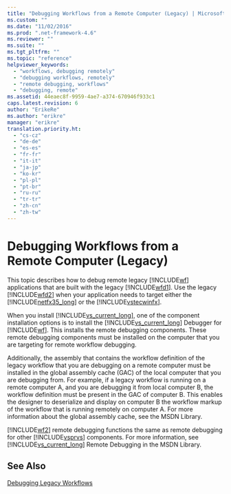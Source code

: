 ```yaml
---
title: "Debugging Workflows from a Remote Computer (Legacy) | Microsoft Docs"
ms.custom: ""
ms.date: "11/02/2016"
ms.prod: ".net-framework-4.6"
ms.reviewer: ""
ms.suite: ""
ms.tgt_pltfrm: ""
ms.topic: "reference"
helpviewer_keywords: 
  - "workflows, debugging remotely"
  - "debugging workflows, remotely"
  - "remote debugging, workflows"
  - "debugging, remote"
ms.assetid: 44eaec8f-9959-4ae7-a374-670946f933c1
caps.latest.revision: 6
author: "ErikeRe"
ms.author: "erikre"
manager: "erikre"
translation.priority.ht: 
  - "cs-cz"
  - "de-de"
  - "es-es"
  - "fr-fr"
  - "it-it"
  - "ja-jp"
  - "ko-kr"
  - "pl-pl"
  - "pt-br"
  - "ru-ru"
  - "tr-tr"
  - "zh-cn"
  - "zh-tw"
---
```

# Debugging Workflows from a Remote Computer (Legacy)
This topic describes how to debug remote legacy [!INCLUDE[wf](../workflow-designer/includes/wf_md.md)] applications that are built with the legacy [!INCLUDE[wfd1](../workflow-designer/includes/wfd1_md.md)]. Use the legacy [!INCLUDE[wfd2](../workflow-designer/includes/wfd2_md.md)] when your application needs to target either the [!INCLUDE[netfx35_long](../workflow-designer/includes/netfx35_long_md.md)] or the [!INCLUDE[vstecwinfx](../workflow-designer/includes/vstecwinfx_md.md)].  
  
 When you install [!INCLUDE[vs_current_long](../misc/includes/vs_current_long_md.md)], one of the component installation options is to install the [!INCLUDE[vs_current_long](../misc/includes/vs_current_long_md.md)] Debugger for [!INCLUDE[wf](../workflow-designer/includes/wf_md.md)]. This installs the remote debugging components. These remote debugging components must be installed on the computer that you are targeting for remote workflow debugging.  
  
 Additionally, the assembly that contains the workflow definition of the legacy workflow that you are debugging on a remote computer must be installed in the global assembly cache (GAC) of the local computer that you are debugging from. For example, if a legacy workflow is running on a remote computer A, and you are debugging it from local computer B, the workflow definition must be present in the GAC of computer B. This enables the designer to deserialize and display on computer B the workflow markup of the workflow that is running remotely on computer A. For more information about the global assembly cache, see the MSDN Library.  
  
 [!INCLUDE[wf2](../workflow-designer/includes/wf2_md.md)] remote debugging functions the same as remote debugging for other [!INCLUDE[vsprvs](../code-quality/includes/vsprvs_md.md)] components. For more information, see [!INCLUDE[vs_current_long](../misc/includes/vs_current_long_md.md)] Remote Debugging in the MSDN Library.  
  
## See Also  
 [Debugging Legacy Workflows](../workflow-designer/debugging-legacy-workflows.md)